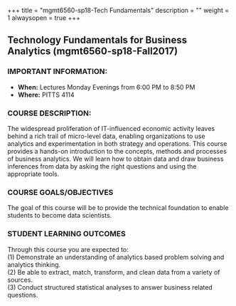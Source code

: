 +++
title = "mgmt6560-sp18-Tech Fundamentals"
description = ""
weight = 1
alwaysopen = true
+++
## Technology Fundamentals for Business Analytics (mgmt6560-sp18-Fall2017)


### IMPORTANT INFORMATION:

* **When:** Lectures Monday Evenings from 6:00 PM to 8:50 PM
* **Where:** PITTS 4114

### COURSE DESCRIPTION:

The widespread proliferation of IT-influenced economic activity leaves behind a rich trail of micro-level data, enabling organizations to use analytics and experimentation in both strategy and operations. This course provides a hands-on introduction to the concepts, methods and processes of business analytics. We will learn how to obtain data and draw business inferences from data by asking the right questions and using the appropriate tools.


### COURSE GOALS/OBJECTIVES

The goal of this course will be to provide the technical foundation to enable students to become data scientists.

### STUDENT LEARNING OUTCOMES

Through this course you are expected to: <br>
(1)	Demonstrate an understanding of analytics based problem solving and analytics thinking.<br>
(2)	Be able to extract, match, transform, and clean data from a variety of sources. <br>
(3)	Conduct structured statistical analyses to answer business related questions.<br>
